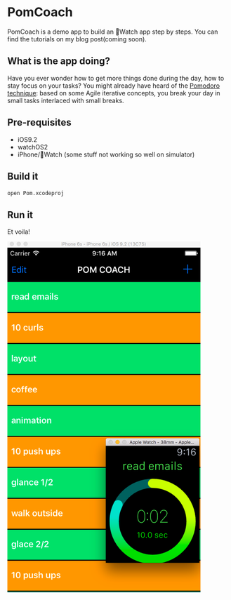 PomCoach
========
PomCoach is a demo app to build an Watch app step by steps. You can find the tutorials on my blog post(coming soon).

## What is the app doing?
Have you ever wonder how to get more things done during the day, how to stay focus on your tasks? 
You might already have heard of the [Pomodoro technique](https://en.wikipedia.org/wiki/Pomodoro_Technique): based on some Agile iterative concepts, you break your day in small tasks interlaced with small breaks. 

## Pre-requisites
* iOS9.2
* watchOS2
* iPhone/Watch (some stuff not working so well on simulator)

## Build it
```
open Pom.xcodeproj
```
## Run it
Et voila!

![PomCoach](PomCoach.png)
